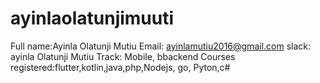 # ayinlaolatunjimuuti
Full name:Ayinla Olatunji Mutiu
Email: ayinlamutiu2016@gmail.com
slack: ayinla Olatunji Mutiu
Track: Mobile, bbackend
Courses registered:flutter,kotlin,java,php,Nodejs, go, Pyton,c#

